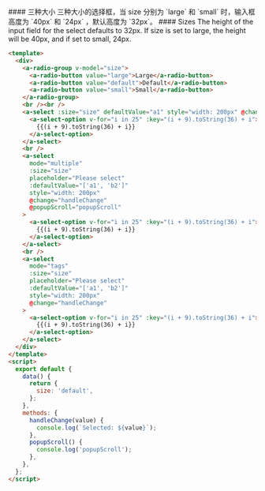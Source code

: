 <cn>
#### 三种大小
三种大小的选择框，当 size 分别为 `large` 和 `small` 时，输入框高度为 `40px` 和 `24px` ，默认高度为 `32px`。
</cn>

<us>
#### Sizes
The height of the input field for the select defaults to 32px. If size is set to large, the height will be 40px, and if set to small, 24px.
</us>

```html
<template>
  <div>
    <a-radio-group v-model="size">
      <a-radio-button value="large">Large</a-radio-button>
      <a-radio-button value="default">Default</a-radio-button>
      <a-radio-button value="small">Small</a-radio-button>
    </a-radio-group>
    <br /><br />
    <a-select :size="size" defaultValue="a1" style="width: 200px" @change="handleChange">
      <a-select-option v-for="i in 25" :key="(i + 9).toString(36) + i">
        {{(i + 9).toString(36) + i}}
      </a-select-option>
    </a-select>
    <br />
    <a-select
      mode="multiple"
      :size="size"
      placeholder="Please select"
      :defaultValue="['a1', 'b2']"
      style="width: 200px"
      @change="handleChange"
      @popupScroll="popupScroll"
    >
      <a-select-option v-for="i in 25" :key="(i + 9).toString(36) + i">
        {{(i + 9).toString(36) + i}}
      </a-select-option>
    </a-select>
    <br />
    <a-select
      mode="tags"
      :size="size"
      placeholder="Please select"
      :defaultValue="['a1', 'b2']"
      style="width: 200px"
      @change="handleChange"
    >
      <a-select-option v-for="i in 25" :key="(i + 9).toString(36) + i">
        {{(i + 9).toString(36) + i}}
      </a-select-option>
    </a-select>
  </div>
</template>
<script>
  export default {
    data() {
      return {
        size: 'default',
      };
    },
    methods: {
      handleChange(value) {
        console.log(`Selected: ${value}`);
      },
      popupScroll() {
        console.log('popupScroll');
      },
    },
  };
</script>
```
